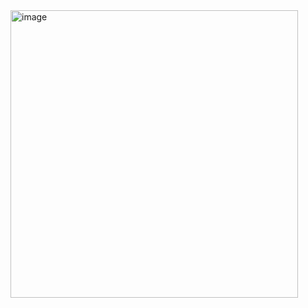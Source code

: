 <img width="460" alt="image" src="https://github.com/user-attachments/assets/b54f8790-295f-451e-9510-ab39a07633f8" />






